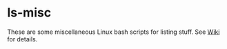# ls-misc

These are some miscellaneous Linux bash scripts for listing stuff.
See [Wiki](https://github.com/mhightower83/ls-misc/wiki) for details.
